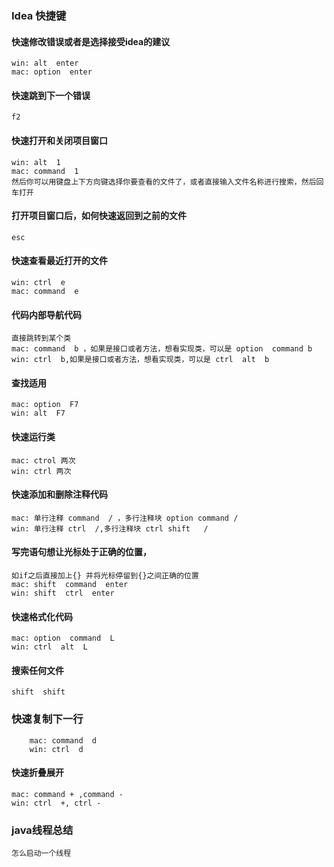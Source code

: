  ### Idea 快捷键
 #### 快速修改错误或者是选择接受idea的建议
    win: alt  enter  
    mac: option  enter
 #### 快速跳到下一个错误
    f2
 #### 快速打开和关闭项目窗口
    win: alt  1
    mac: command  1
    然后你可以用键盘上下方向键选择你要查看的文件了，或者直接输入文件名称进行搜索，然后回车打开
#### 打开项目窗口后，如何快速返回到之前的文件
    esc
    
#### 快速查看最近打开的文件
    win: ctrl  e
    mac: command  e 
    
#### 代码内部导航代码
    直接跳转到某个类
    mac: command  b ，如果是接口或者方法，想看实现类，可以是 option  command b 
    win: ctrl  b,如果是接口或者方法，想看实现类，可以是 ctrl  alt  b
#### 查找适用
    mac: option  F7
    win: alt  F7
#### 快速运行类
    mac: ctrol 两次
    win: ctrl 两次
#### 快速添加和删除注释代码
    mac: 单行注释 command  / ，多行注释块 option command /
    win: 单行注释 ctrl  /,多行注释块 ctrl shift   /
#### 写完语句想让光标处于正确的位置，
    如if之后直接加上{} 并将光标停留到{}之间正确的位置
    mac: shift  command  enter
    win: shift  ctrl  enter
#### 快速格式化代码
    mac: option  command  L
    win: ctrl  alt  L
#### 搜索任何文件
    shift  shift 
### 快速复制下一行
        mac: command  d
        win: ctrl  d
#### 快速折叠展开
    mac: command + ,command - 
    win: ctrl  +, ctrl - 

### java线程总结
    怎么启动一个线程
    